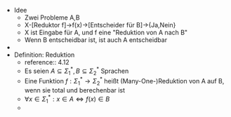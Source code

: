 - Idee
	- Zwei Probleme A,B
	- X-[Reduktor f]->f(x)->[Entscheider für B]->{Ja,Nein}
	- X ist Eingabe für A, und f eine "Reduktion von A nach B"
	- Wenn B entscheidbar ist, ist auch A entscheidbar
-
- Definition: Reduktion
	- reference:: 4.12
	- Es seien $A\subseteq\Sigma_1^{\ast},B\subseteq\Sigma_2^{\ast}$ Sprachen
	- Eine Funktion $f:\Sigma_1^{\ast}\rightarrow\Sigma_2^{\ast}$ heißt (Many-One-)Reduktion von A auf B, wenn sie total und berechenbar ist
	- $\forall x\in\Sigma_1^{\ast}:x\in A\Leftrightarrow f\left(x\right)\in B$
	-